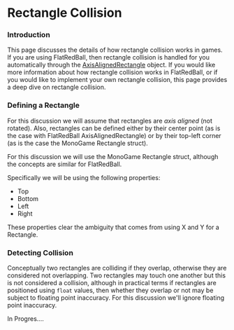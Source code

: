# Rectangle Collision

### Introduction

This page discusses the details of how rectangle collision works in games. If you are using FlatRedBall, then rectangle collision is handled for you automatically through the [AxisAlignedRectangle](../../glue-reference/objects/object-types/glue-reference-axisalignedrectangle.md) object. If you would like more information about how rectangle collision works in FlatRedBall, or if you would like to implement your own rectangle collision, this page provides a deep dive on rectangle collision.

### Defining a Rectangle

For this discussion we will assume that rectangles are _axis aligned_ (not rotated). Also, rectangles can be defined either by their center point (as is the case with FlatRedBall AxisAlignedRectangle) or by their top-left corner (as is the case the MonoGame Rectangle struct).

For this discussion we will use the MonoGame Rectangle struct, although the concepts are similar for FlatRedBall.

Specifically we will be using the following properties:

* Top
* Bottom
* Left
* Right

These properties clear the ambiguity that comes from using X and Y for a Rectangle.

### Detecting Collision

Conceptually two rectangles are colliding if they overlap, otherwise they are considered not overlapping. Two rectangles may touch one another but this is not considered a collision, although in practical terms if rectangles are positioned using `float` values, then whether they overlap or not may be subject to floating point inaccuracy. For this discussion we'll ignore floating point inaccuracy.

In Progres....
